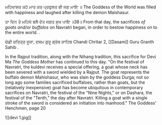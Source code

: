 ਮਹਿਖਾਸਰ ਕਹੱ ਮਾਰ ਕਰ ਪ੍ਰਫੁਲਤ ਭੀ ਜਗ ਮਾਇ ॥ 
The Goddess of the World was filled with happiness and laughed after killing the demon Maishasur.  

ਤਾ ਦਿਨ ਤੇ ਮਹਿਖੇ ਬਲੈ ਦੇਤ ਜਗਤ ਸੁਖ ਪਾਇ ॥38॥ 
From that day, the sacrifices *of goats and/or buffalos* on Navratri began, in order to bestow happiness on to the entire world. .  

ਚੰਡੀ ਚਰਿਤ੍ਰ ਦੂਜਾ, ਦਸਮ ਗੁਰੂ ਗ੍ਰੰਥ ਸਾਹਿਬ 
Chandi Chritar 2, [[Dasam]] Guru Granth Sahib .  

In the Rajput tradition, along with the Nihang tradition, this sacrifice for Devi Ma *The Goddess Mother* has continued to this day. "On the festival of Navratri, the kuldevi receives a special offering, a goat whose neck has been severed with a sword wielded by a Rajput. The goat represents the buffalo demon Mahishasur, who was slain by the goddess Durga; not so long ago some families sacrificed buffaloes, rather than goats, but the (relatively inexpensive) goat has become ubiquitous in contemporary sacrifices on Navratri, the festival of the "Nine Nights," or on Dashara, the festival of the "Tenth," the day after Navratri. Killing a goat with a single stroke of the sword is considered an initiation into manhood." The Goddess' Henchmen, page 20

![[devi 1.jpg]]